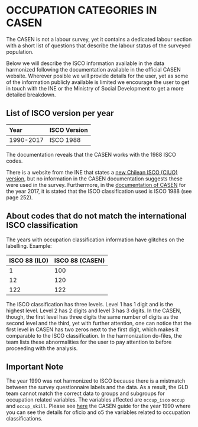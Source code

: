 
# OCCUPATION CATEGORIES IN CASEN

The CASEN is not a labour survey, yet it contains a dedicated labour section with a short list of questions that describe the labour status of the surveyed population. 

Below we will describe the ISCO information available in the data harmonized following the documentation available in the official CASEN website.  Wherever posible we will provide details for the user, yet as some of the information publicly available is limited we encourage the user to get in touch with the INE or the Ministry of Social Development to get a more detailed breakdown. 

## List of ISCO version per year

 Year	| ISCO Version | 
| :-------	| :-------- | 
| 1990-2017	| ISCO 1988	|

The documentation reveals that the CASEN works with the 1988 ISCO codes.

There is a website from the INE that states a [new Chilean ISCO (CIUO) version](https://www.ine.cl/institucional/buenas-practicas/clasificaciones), but no information in the CASEN documentation suggests these were used in the survey. Furthermore, in the [documentation of CASEN](http://observatorio.ministeriodesarrollosocial.gob.cl/storage/docs/casen/2017/Libro_de_Codigos_Casen_2017.pdf) for the year 2017, it is stated that the ISCO classification used is ISCO 1988 (see page 252). 


## About codes that do not match the international ISCO classification

The years with occupation classification information have glitches on the labelling. Example:


ISCO 88 (ILO)	| ISCO 88 (CASEN) | 
| :-------	| :-------- | 
| 1	| 100	|
| 12	| 120|
| 122	| 122|


The ISCO classification has three levels. Level 1 has 1 digit and is the highest level. Level 2 has 2 digits and level 3 has 3 digits.  In the CASEN, though, the first level has three digits the same number of digits as the second level and the third, yet with further attention, one can notice that the first level in CASEN has two zeros next to the first digit, which makes it comparable to the ISCO classification. In the harmonization do-files, the team lists these abnormalities for the user to pay attention to before proceeding with the analysis. 

## Important Note

The year 1990 was not harmonized to ISCO because there is a mistmatch between the survey questionnaire labels and the data. As a result, the GLD team cannot match the correct data to groups and subgroups for occupation related variables. The variables affected are `occup_isco`  `occup` and `occup_skill`. Please see [here](utilities/chl90otr2.pdf) the CASEN guide for the year 1990 where you can see the details for oficio and o5 the variables related to occupation classifications. 




